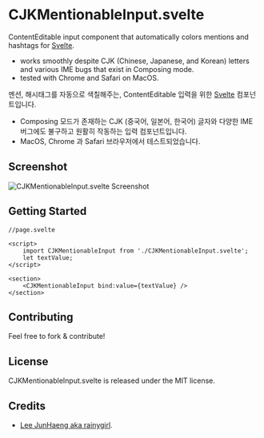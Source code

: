 # CJKMentionableInput.svelte

ContentEditable input component that automatically colors mentions and hashtags for [Svelte](https://svelte.dev/).

- works smoothly despite CJK (Chinese, Japanese, and Korean) letters and various IME bugs that exist in Composing mode.
- tested with Chrome and Safari on MacOS.

멘션, 해시태그를 자동으로 색칠해주는, ContentEditable 입력을 위한 [Svelte](https://svelte.dev/) 컴포넌트입니다. 

- Composing 모드가 존재하는 CJK (중국어, 일본어, 한국어) 글자와 다양한 IME 버그에도 불구하고 원활히 작동하는 입력 컴포넌트입니다.
- MacOS, Chrome 과 Safari 브라우저에서 테스트되었습니다.

## Screenshot

![CJKMentionableInput.svelte Screenshot](https://user-images.githubusercontent.com/1021138/216605658-a3b95a51-964d-40a1-ad49-23608c8e4a6f.gif)

## Getting Started

```
//page.svelte

<script>
	import CJKMentionableInput from './CJKMentionableInput.svelte';
	let textValue;
</script>

<section>
	<CJKMentionableInput bind:value={textValue} />
</section>
```

## Contributing
Feel free to fork & contribute!

## License
CJKMentionableInput.svelte is released under the MIT license.

## Credits

* [Lee JunHaeng aka rainygirl](https://rainygirl.com).

